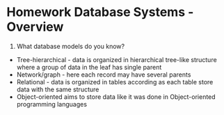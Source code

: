 **Homework Database Systems - Overview**
===============

 1. What database models do you know?
 - Tree-hierarchical - data is organized in hierarchical tree-like structure where a group of data in the leaf has single parent
 - Network/graph - here each record may have several parents
 - Relational - data is organized in tables according as each table store data with the same structure
 - Object-oriented aims to store data like it was done in Object-oriented programming languages